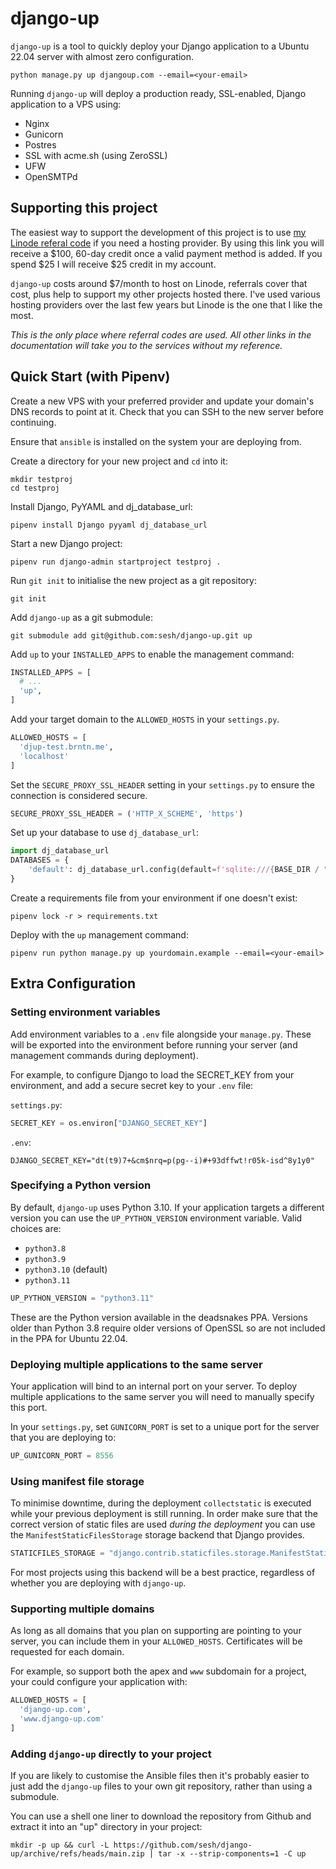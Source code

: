 # django-up

`django-up` is a tool to quickly deploy your Django application to a Ubuntu 22.04 server with almost zero configuration.

```shell
python manage.py up djangoup.com --email=<your-email>
```

Running `django-up` will deploy a production ready, SSL-enabled, Django application to a VPS using:

- Nginx
- Gunicorn
- Postres
- SSL with acme.sh (using ZeroSSL)
- UFW
- OpenSMTPd


## Supporting this project

The easiest way to support the development of this project is to use [my Linode referal code][linode] if you need a hosting provider.
By using this link you will receive a $100, 60-day credit once a valid payment method is added.
If you spend $25 I will receive $25 credit in my account.

`django-up` costs around $7/month to host on Linode, referrals cover that cost, plus help to support my other projects hosted there. I've used various hosting providers over the last few years but Linode is the one that I like the most.

_This is the only place where referral codes are used. All other links in the documentation will take you to the services without my reference._


## Quick Start (with Pipenv)

Create a new VPS with your preferred provider and update your domain's DNS records to point at it. Check that you can SSH to the new server before continuing.

Ensure that `ansible` is installed on the system your are deploying from.

Create a directory for your new project and `cd` into it:

```shell
mkdir testproj
cd testproj
```

Install Django, PyYAML and dj_database_url:

```shell
pipenv install Django pyyaml dj_database_url
```

Start a new Django project:

```shell
pipenv run django-admin startproject testproj .
```

Run `git init` to initialise the new project as a git repository:

```shell
git init
```

Add `django-up` as a git submodule:

```shell
git submodule add git@github.com:sesh/django-up.git up
```

Add `up` to your `INSTALLED_APPS` to enable the management command:

```python
INSTALLED_APPS = [
  # ...
  'up',
]
```

Add your target domain to the `ALLOWED_HOSTS` in your `settings.py`.

```python
ALLOWED_HOSTS = [
  'djup-test.brntn.me',
  'localhost'
]
```

Set the `SECURE_PROXY_SSL_HEADER` setting in your `settings.py` to ensure the connection is considered secure.

```python
SECURE_PROXY_SSL_HEADER = ('HTTP_X_SCHEME', 'https')
```

Set up your database to use `dj_database_url`:

```python
import dj_database_url
DATABASES = {
    'default': dj_database_url.config(default=f'sqlite:///{BASE_DIR / "db.sqlite3"}')
}
```

Create a requirements file from your environment if one doesn't exist:

```shell
pipenv lock -r > requirements.txt
```

Deploy with the `up` management command:

```shell
pipenv run python manage.py up yourdomain.example --email=<your-email>
```


## Extra Configuration

### Setting environment variables

Add environment variables to a `.env` file alongside your `manage.py`. These will be exported into the environment before running your server (and management commands during deployment).

For example, to configure Django to load the SECRET_KEY from your environment, and add a secure secret key to your `.env` file:

`settings.py`:

```python
SECRET_KEY = os.environ["DJANGO_SECRET_KEY"]
```

`.env`:

```
DJANGO_SECRET_KEY="dt(t9)7+&cm$nrq=p(pg--i)#+93dffwt!r05k-isd^8y1y0"
```


### Specifying a Python version

By default, `django-up` uses Python 3.10.
If your application targets a different version you can use the `UP_PYTHON_VERSION` environment variable.
Valid choices are:

- `python3.8`
- `python3.9`
- `python3.10` (default)
- `python3.11`

```python
UP_PYTHON_VERSION = "python3.11"
```

These are the Python version available in the deadsnakes PPA.
Versions older than Python 3.8 require older versions of OpenSSL so are not included in the PPA for Ubuntu 22.04.


### Deploying multiple applications to the same server

Your application will bind to an internal port on your server.
To deploy multiple applications to the same server you will need to manually specify this port.

In your `settings.py`, set `GUNICORN_PORT` is set to a unique port for the server that you are deploying to:

```python
UP_GUNICORN_PORT = 8556
```


### Using manifest file storage

To minimise downtime, during the deployment `collectstatic` is executed while your previous deployment is still running.
In order make sure that the correct version of static files are used _during the deployment_ you can use the `ManifestStaticFilesStorage` storage backend that Django provides.

```python
STATICFILES_STORAGE = "django.contrib.staticfiles.storage.ManifestStaticFilesStorage"
```

For most projects using this backend will be a best practice, regardless of whether you are deploying with `django-up`.


### Supporting multiple domains

As long as all domains that you plan on supporting are pointing to your server, you can include them in your `ALLOWED_HOSTS`.
Certificates will be requested for each domain.

For example, so support both the apex and `www` subdomain for a project, your could configure your application with:

```python
ALLOWED_HOSTS = [
  'django-up.com',
  'www.django-up.com'
]
```


### Adding `django-up` directly to your project

If you are likely to customise the Ansible files then it's probably easier to just add the `django-up` files to your own git repository, rather than using a submodule.

You can use a shell one liner to download the repository from Github and extract it into an "up" directory in your project:

```shell
mkdir -p up && curl -L https://github.com/sesh/django-up/archive/refs/heads/main.zip | tar -x --strip-components=1 -C up
```


  [django]: https://www.djangoproject.com
  [linode]: https://www.linode.com/lp/refer/?r=46340a230dfd33a24e40407c7ea938e31b295dec
